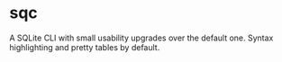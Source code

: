 # sqc
A SQLite CLI with small usability upgrades over the default one. Syntax highlighting and pretty tables by default.
